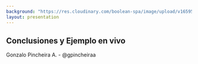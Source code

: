 ```yaml
---
background: "https://res.cloudinary.com/boolean-spa/image/upload/v1659598982/events/BEER-JS-08-2022-SLIDES-COVER_aqdixz.jpg"
layout: presentation
---
```


<h2 class="cover-title">
  <span class="text-white">Conclusiones y </span>
  <span class="text-lightning">Ejemplo en vivo</span>
</h2>
<span class="text-blue">Gonzalo Pincheira A. - @gpincheiraa </span>
